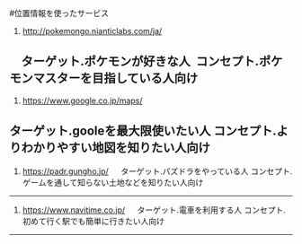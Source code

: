#位置情報を使ったサービス
1. http://pokemongo.nianticlabs.com/ja/
 
　ターゲット.ポケモンが好きな人
  コンセプト.ポケモンマスターを目指している人向け
  --------------------------------------------------
1. https://www.google.co.jp/maps/

 ターゲット.gooleを最大限使いたい人 
 コンセプト.よりわかりやすい地図を知りたい人向け
 ----------------------------------------------------
 1. https://padr.gungho.jp/
　
 ターゲット.パズドラをやっている人
 コンセプト.ゲームを通して知らない土地などを知りたい人向け
 ------------------------------------------------------
1. https://www.navitime.co.jp/
　
 ターゲット.電車を利用する人 
 コンセプト.初めて行く駅でも簡単に行きたい人向け
 ---------------------------------------------------
